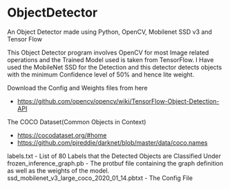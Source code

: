 # ObjectDetector
An Object Detector made using Python, OpenCV, Mobilenet SSD v3 and Tensor Flow

This Object Detector program involves OpenCV for most Image related operations and the Trained Model used is taken from TensorFlow. I Have used the MobileNet SSD for the Detection and this detector detects objects with the minimum Confidence level of 50% and hence lite weight. 

Download the Config and Weights files from here
- https://github.com/opencv/opencv/wiki/TensorFlow-Object-Detection-API

The COCO Dataset(Common Objects in Context)
- https://cocodataset.org/#home
- https://github.com/pjreddie/darknet/blob/master/data/coco.names

labels.txt - List of 80 Labels that the Detected Objects are Classified Under
frozen_inference_graph.pb - The protbuf file containing the graph definition as well as the weights of the model.
ssd_mobilenet_v3_large_coco_2020_01_14.pbtxt - The Config File
